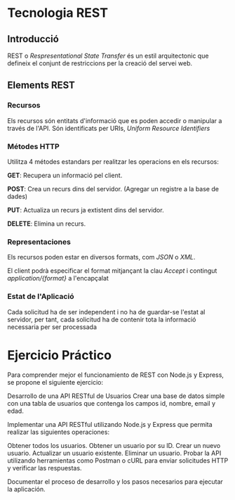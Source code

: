 # Tecnologia REST

## Introducció
REST o  _Respresentational State Transfer_ és un estil arquitectonic que defineix el conjunt de restriccions per la creació del servei web.
<!-- Representational State Transfer (REST) es un estilo arquitectónico que define un conjunto de restricciones para la creación de servicios web. Es ampliamente utilizado en el desarrollo de aplicaciones web para permitir la comunicación entre sistemas distribuidos. A continuación, se detallan los elementos esenciales de REST y cómo se aplican en el desarrollo de APIs. -->

## Elements REST
### Recursos
Els recursos són entitats d'informació que es poden accedir o manipular a través de l'API. Són identificats per URIs, _Uniform Resource Identifiers_

### Métodes HTTP
Utilitza 4 métodes estandars per realitzar les operacions en els recursos:

**GET**: Recupera un informació pel client.

**POST**: Crea un recurs dins del servidor. (Agregar un registre a la base de dades)

**PUT**: Actualiza un recurs ja extistent dins del servidor. 

**DELETE**: Elimina un recurs.

### Representaciones
Els recursos poden estar en diversos formats, com _JSON_ o _XML_.  

El client podrà especificar el format mitjançant la clau _Accept_ i contingut _application/{format}_ a l'encapçalat

### Estat de l'Aplicació
Cada solicitud ha de ser independent i no ha de guardar-se l'estat al servidor, per tant, cada solicitud ha de contenir tota la informació necessaria per ser processada

<!-- 
## Implementación de REST con Node.js y Express
Node.js y Express son tecnologías populares para crear servicios web RESTful. A continuación, se muestra cómo implementar un CRUD básico utilizando estas tecnologías:

Instalación de Node.js y Express: Se deben instalar Node.js y Express en el entorno de desarrollo.

Definición de rutas: En Express, se definen las rutas para cada operación CRUD (GET, POST, PUT, DELETE) en los recursos.

Manejo de solicitudes y respuestas: Se implementan controladores para manejar las solicitudes HTTP y realizar operaciones en la base de datos.

Interacción con la base de datos: Se utiliza un ORM (Object-Relational Mapping) o una librería para interactuar con la base de datos y realizar las operaciones CRUD en los recursos. -->

# Ejercicio Práctico
Para comprender mejor el funcionamiento de REST con Node.js y Express, se propone el siguiente ejercicio:

Desarrollo de una API RESTful de Usuarios
Crear una base de datos simple con una tabla de usuarios que contenga los campos id, nombre, email y edad.

Implementar una API RESTful utilizando Node.js y Express que permita realizar las siguientes operaciones:

Obtener todos los usuarios.
Obtener un usuario por su ID.
Crear un nuevo usuario.
Actualizar un usuario existente.
Eliminar un usuario.
Probar la API utilizando herramientas como Postman o cURL para enviar solicitudes HTTP y verificar las respuestas.

Documentar el proceso de desarrollo y los pasos necesarios para ejecutar la aplicación.